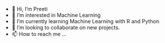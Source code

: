 - 👋 Hi, I’m Preeti
- 👀 I’m interested in Machine Learning
- 🌱 I’m currently learning Machine Learning with R and Python
- 💞️ I’m looking to collaborate on new projects. 
- 📫 How to reach me ...

<!---
preeti1605/preeti1605 is a ✨ special ✨ repository because its `README.md` (this file) appears on your GitHub profile.
You can click the Preview link to take a look at your changes.
--->
